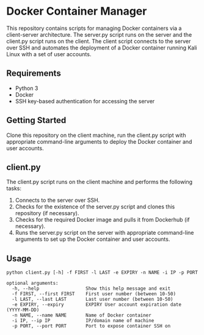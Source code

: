 # Docker Container Manager

This repository contains scripts for managing Docker containers via a client-server architecture. The server.py script runs on the server and the client.py script runs on the client. The client script connects to the server over SSH and automates the deployment of a Docker container running Kali Linux with a set of user accounts.

## Requirements

- Python 3
- Docker
- SSH key-based authentication for accessing the server

## Getting Started

Clone this repository on the client machine, run the client.py script with appropriate command-line arguments to deploy the Docker container and user accounts.


## client.py

The client.py script runs on the client machine and performs the following tasks:

1. Connects to the server over SSH.
2. Checks for the existence of the server.py script and clones this repository (if necessary).
3. Checks for the required Docker image and pulls it from Dockerhub (if necessary).
4. Runs the server.py script on the server with appropriate command-line arguments to set up the Docker container and user accounts.

## Usage

```
python client.py [-h] -f FIRST -l LAST -e EXPIRY -n NAME -i IP -p PORT

optional arguments:
  -h, --help                 Show this help message and exit
  -f FIRST, --first FIRST    First user number (between 10-50)
  -l LAST, --last LAST       Last user number (between 10-50)
  -e EXPIRY, --expiry        EXPIRY User account expiration date (YYYY-MM-DD)
  -n NAME, --name NAME       Name of Docker container
  -i IP, --ip IP             IP/domain name of machine
  -p PORT, --port PORT       Port to expose container SSH on
```
